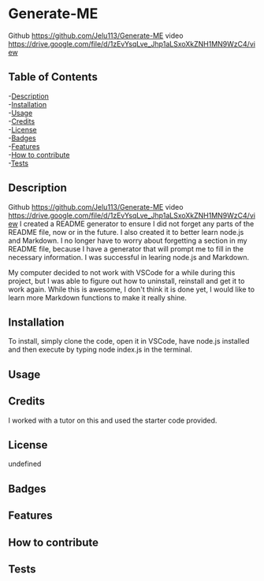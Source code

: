 # Generate-ME 
   
 Github  https://github.com/Jelu113/Generate-ME  video  https://drive.google.com/file/d/1zEvYsqLve_Jhp1aLSxoXkZNH1MN9WzC4/view 
 ## Table of Contents
-[Description](#description)  
-[Installation](#installation)  
-[Usage](#usage)  
-[Credits](#credits)  
-[License](#license)  
-[Badges](#badges)  
-[Features](#features)  
-[How to contribute](#contribute)  
-[Tests](#tests)  

 ## Description
 Github  https://github.com/Jelu113/Generate-ME  video  https://drive.google.com/file/d/1zEvYsqLve_Jhp1aLSxoXkZNH1MN9WzC4/view 
 I created a README generator to ensure I did not forget any parts of the README file, now or in the future. 
 I also created it to better learn node.js and Markdown.
 I no longer have to worry about forgetting a section in my README file, because I have a generator that will prompt me to fill in the necessary information.
 I was successful in learing node.js and Markdown. 
 
 My computer decided to not work with VSCode for a while during this project, but I was able to figure out how to uninstall, reinstall and get it to work again. 
 While this is awesome, I don't think it is done yet, I would like to learn more Markdown functions to make it really shine.

## Installation
To install, simply clone the code, open it in VSCode, have node.js installed and then execute by typing node index.js in the terminal.
## Usage

## Credits
I worked with a tutor on this and used the starter code provided. 
## License
undefined
## Badges
## Features

## How to contribute

## Tests

